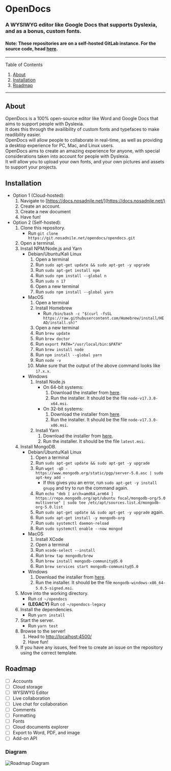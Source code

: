# OpenDocs
### A WYSIWYG editor like Google Docs that supports Dyslexia, and as a bonus, custom fonts.
#### Note: These repositories are on a self-hosted GitLab instance. For the source code, head [here](https://git.nosadnile.net/opendocs/).

---------
Table of Contents
1. [About](#about)
2. [Installation](#installation)
3. [Roadmap](#roadmap)
---------

## About
OpenDocs is a 100% open-source editor like Word and Google Docs that aims to support people with Dyslexia.\
It does this through the availibility of custom fonts and typefaces to make readibility easier.\
OpenDocs will allow people to collaborate in real-time, as well as providing a desktop experience for PC, Mac, and Linux users.\
OpenDocs aims to create an amazing experience for anyone, with special considerations taken into account for people with Dyslexia.\
It will allow you to upload your own fonts, and your own pictures and assets to support your projects.

## Installation
- Option 1 (Cloud-hosted):
    1. Navigate to [https://docs.nosadnile.net/](https://docs.nosadnile.net/)
    2. Create an account.
    3. Create a new document
    4. Have fun!
- Option 2 (Self-hosted):
    1. Clone this repository.
        - Run `git clone https://git.nosadnile.net/opendocs/opendocs.git`
    2. Open a terminal.
    3. Install NPM/Node.js and Yarn
        - Debian/Ubuntu/Kali Linux
            1. Open a terminal
            2. Run `sudo apt-get update && sudo apt-get -y upgrade`
            3. Run `sudo apt-get install npm`
            4. Run `sudo npm install --global n`
            5. Run `sudo n 17`
            6. Open a new terminal
            7. Run `sudo npm install --global yarn`
        - MacOS
            1. Open a terminal
            2. Install Homebrew
                - Run `/bin/bash -c "$(curl -fsSL https://raw.githubusercontent.com/Homebrew/install/HEAD/install.sh)"`
            3. Open a new terminal
            4. Run `brew update`
            5. Run `brew doctor`
            6. Run `export PATH="/usr/local/bin:$PATH"`
            7. Run `brew install node`
            8. Run `npm install --global yarn`
            9. Run `node -v`
            10. Make sure that the output of the above command looks like `17.x.x`.
        - Windows
            1. Install Node.js
                - On 64-bit systems:
                    1. Download the installer from [here](https://nodejs.org/dist/v17.3.0/node-v17.3.0-x64.msi).
                    2. Run the installer. It should be the file `node-v17.3.0-x64.msi`.
                - On 32-bit systems:
                    1. Download the installer from [here](https://nodejs.org/dist/v17.3.0/node-v17.3.0-x86.msi).
                    2. Run the installer. It should be the file `node-v17.3.0-x86.msi`.
            2. Install Yarn
                1. Download the installer from [here](https://classic.yarnpkg.com/latest.msi).
                2. Run the installer. It should be the file `latest.msi`.
    4. Install MongoDB.
        - Debian/Ubuntu/Kali Linux
            1. Open a terminal
            2. Run `sudo apt-get update && sudo apt-get -y upgrade`
            3. Run `wget -qO - https://www.mongodb.org/static/pgp/server-5.0.asc | sudo apt-key add -`
                - If this gives you an error, run `sudo apt-get -y install gnupg` and try to run the command again.
            4. Run `echo "deb [ arch=amd64,arm64 ] https://repo.mongodb.org/apt/ubuntu focal/mongodb-org/5.0 multiverse" | sudo tee /etc/apt/sources.list.d/mongodb-org-5.0.list`
            5. Run `sudo apt-get update && sudo apt-get -y upgrade` again.
            6. Run `sudo apt-get install -y mongodb-org`
            7. Run `sudo systemctl daemon-reload`
            8. Run `sudo systemctl enable --now mongod`
        - MacOS
            1. Install XCode
            2. Open a terminal
            3. Run `xcode-select --install`
            4. Run `brew tap mongodb/brew`
            5. Run `brew install mongodb-community@5.0`
            6. Run `brew services start mongodb-community@5.0`
        - Windows
            1. Download the installer from [here](https://fastdl.mongodb.org/windows/mongodb-windows-x86_64-5.0.5-signed.msi).
            2. Run the installer. It should be the file `mongodb-windows-x86_64-5.0.5-signed.msi`.
    5. Move into the working directory.
        - Run `cd ~/opendocs`
        - **(LEGACY)** Run `cd ~/opendocs-legacy`
    6. Install the dependencies.
        - Run `yarn install`
    7. Start the server.
        - Run `yarn test`
    8. Browse to the server!
        1. Head to [http://localhost:4500/](http://localhost:4500/)
        2. Have fun!
    9. If you have any issues, feel free to create an issue on the repository using the correct template.

## Roadmap
- [ ] Accounts
- [ ] Cloud storage
- [ ] WYSIWYG Editor
- [ ] Live collaboration
- [ ] Live chat for collaboration
- [ ] Comments
- [ ] Formatting
- [ ] Fonts
- [ ] Cloud documents explorer
- [ ] Export to Word, PDF, and image
- [ ] Add-on API
### Diagram
![Roadmap Diagram](https://cdn.nosadnile.net/opendocs/roadmap_diagram.png)
